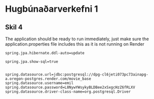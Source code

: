 # Hugbúnaðarverkefni 1

## Skil 4


The application should be ready to run immediately, just make sure the application.properties file includes this as it is not running on Render

```
spring.jpa.hibernate.ddl-auto=update

spring.jpa.show-sql=true


spring.datasource.url=jdbc:postgresql://dpg-cl6jeti073pc73ainapg-a.oregon-postgres.render.com/movie_base
spring.datasource.username=emil
spring.datasource.password=L8NywYWsykyBLDBee2xSxgcHzZ6fRLXV
spring.datasource.driver-class-name=org.postgresql.Driver
```
